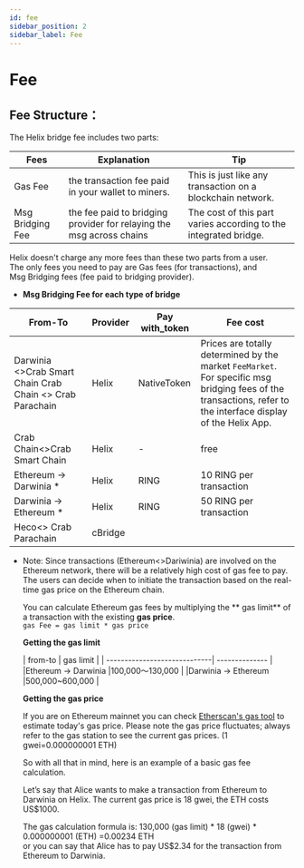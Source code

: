 ```yaml
---
id: fee
sidebar_position: 2
sidebar_label: Fee
---
```

# Fee
## Fee Structure：
The Helix bridge fee includes two parts:

|  Fees | Explanation | Tip |
| ------------------------| ----------- | -----------|
| Gas Fee                            | the transaction fee paid in your wallet to miners.                   | This is just like any transaction on a blockchain network.       |   
| Msg Bridging Fee| the fee paid to bridging provider for relaying the msg across chains | The cost of this part varies according to the integrated bridge. |        
Helix doesn't charge any more fees than these two parts from a user.   
The only fees you need to pay are Gas fees (for transactions), and Msg Bridging fees (fee paid to bridging provider).  

- **Msg Bridging Fee for each type of bridge**



|  From-To                        | Provider | Pay with_token | Fee cost |
| -----------------------------| -------------- | ----------------| ----------------|
| Darwinia <\>Crab Smart Chain           Crab Chain <\> Crab Parachain | Helix                  | NativeToken      | Prices are totally determined by the market `FeeMarket`. For specific msg bridging fees of the transactions,  refer to the interface display of the Helix App. |  
|Crab Chain<\>Crab Smart Chain| Helix | - | free |   
|Ethereum → Darwinia *| Helix | RING | 10 RING per transaction |   
|Darwinia → Ethereum *| Helix | RING | 50 RING per transaction |   
|Heco<\> Crab Parachain| cBridge |   |    |    

- Note: Since transactions (Ethereum<\>Dariwinia) are involved on the Ethereum network, there will be a relatively high cost of gas fee to pay. The users can decide when to initiate the transaction based on the real-time gas price on the Ethereum chain.     

  You can calculate Ethereum gas fees by multiplying the ** gas limit** of a transaction with the existing **gas price**.   
`gas Fee = gas limit * gas price`   

  **Getting the gas limit**

  |  from-to                        |  gas limit | 
| -----------------------------| -------------- |
|Ethereum → Darwinia |100,000～130,000 |
|Darwinia → Ethereum |500,000~600,000 |

  **Getting the gas price**

  If you are on Ethereum mainnet you can check [Etherscan's gas tool](https://etherscan.io/gastracker) to estimate today's gas price. Please note the gas price fluctuates; always refer to the gas station to see the current gas prices. (1 gwei=0.000000001 ETH)  

  So with all that in mind, here is an example of a basic gas fee calculation.   

  Let’s say that Alice wants to make a transaction from Ethereum to Darwinia on Helix.
The current gas price is 18 gwei, the ETH costs US$1000.

  The gas calculation formula is: 130,000 (gas limit) \* 18 (gwei) \* 0.000000001 (ETH) =0.00234 ETH   
or you can say that Alice has to pay US$2.34 for the transaction from Ethereum to Darwinia.